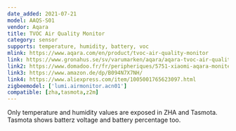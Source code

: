 ```yaml
---
date_added: 2021-07-21
model: AAQS-S01
vendor: Aqara
title: TVOC Air Quality Monitor
category: sensor
supports: temperature, humidity, battery, voc
mlink: https://www.aqara.com/en/product/tvoc-air-quality-monitor
link: https://www.gronahus.se/sv/varumarken/aqara/aqara-tvoc-air-quality-monitor.html
link2: https://www.domadoo.fr/fr/peripheriques/5751-xiaomi-aqara-moniteur-de-qualite-d-air-zigbee-30-temp-hum-covt-6970504214644.html
link3: https://www.amazon.de/dp/B094N7X7NH/
link4: https://www.aliexpress.com/item/1005001765623097.html
zigbeemodel: ['lumi.airmonitor.acn01']
compatible: [zha,tasmota,z2m]
---
```

Only temperature and humidity values are exposed in ZHA and Tasmota. Tasmota shows batterz voltage and battery percentage too.
